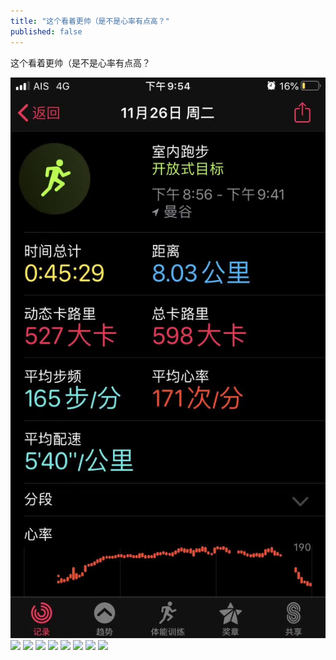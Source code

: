 ```yaml
---
title: "这个看着更帅（是不是心率有点高？"
published: false
---
```

这个看着更帅（是不是心率有点高？

![](./1.jpg)
![](./2.jpg)
![](./3.jpg)
![](./4.jpg)
![](./5.jpg)
![](./6.jpg)
![](./7.jpg)
![](./8.jpg)
![](./9.jpg)
